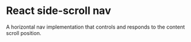 # React side-scroll nav

A horizontal nav implementation that controls and responds to the content
scroll position.
